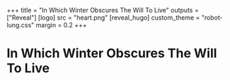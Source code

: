 +++
title = "In Which Winter Obscures The Will To Live"
outputs = ["Reveal"]
[logo]
src = "heart.png"
[reveal_hugo]
custom_theme = "robot-lung.css"
margin = 0.2
+++

# In Which Winter Obscures The Will To Live

